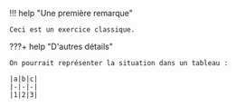 !!! help "Une première remarque"

    Ceci est un exercice classique.

???+ help "D'autres détails"

    On pourrait représenter la situation dans un tableau : 
    
    |a|b|c|
    |-|-|-|
    |1|2|3|